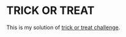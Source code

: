 # TRICK OR TREAT

This is my solution of [trick or treat challenge](https://www.codeeval.com/open_challenges/220/).
